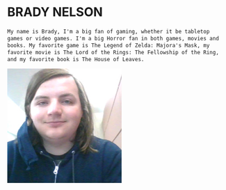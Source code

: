 # BRADY NELSON

    My name is Brady, I'm a big fan of gaming, whether it be tabletop games or video games. I'm a big Horror fan in both games, movies and books. My favorite game is The Legend of Zelda: Majora's Mask, my favorite movie is The Lord of the Rings: The Fellowship of the Ring, and my favorite book is The House of Leaves.
    
![Here is a picture of me](https://github.com/KnoxxsGold/my2Nelson/blob/main/profile.jpg)

